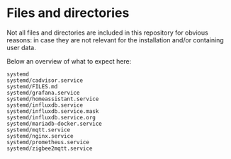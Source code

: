 # Files and directories

Not all files and directories are included in this repository for obvious reasons: in case they are not relevant for the installation and/or containing user data.

Below an overview of what to expect here:
```
systemd
systemd/cadvisor.service
systemd/FILES.md
systemd/grafana.service
systemd/homeassistant.service
systemd/influxdb.service
systemd/influxdb.service.mask
systemd/influxdb.service.org
systemd/mariadb-docker.service
systemd/mqtt.service
systemd/nginx.service
systemd/prometheus.service
systemd/zigbee2mqtt.service
```
